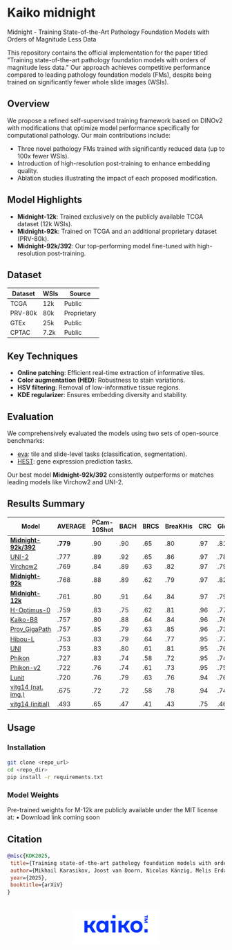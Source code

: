 # Kaiko midnight
Midnight - Training State-of-the-Art Pathology Foundation Models with Orders of Magnitude Less Data

This repository contains the official implementation for the paper titled "Training state-of-the-art pathology foundation models with orders of magnitude less data." Our approach achieves competitive performance compared to leading pathology foundation models (FMs), despite being trained on significantly fewer whole slide images (WSIs).

## Overview

We propose a refined self-supervised training framework based on DINOv2 with modifications that optimize model performance specifically for computational pathology. Our main contributions include:

- Three novel pathology FMs trained with significantly reduced data (up to 100x fewer WSIs).
- Introduction of high-resolution post-training to enhance embedding quality.
- Ablation studies illustrating the impact of each proposed modification.

## Model Highlights

- **Midnight-12k**: Trained exclusively on the publicly available TCGA dataset (12k WSIs).
- **Midnight-92k**: Trained on TCGA and an additional proprietary dataset (PRV-80k).
- **Midnight-92k/392**: Our top-performing model fine-tuned with high-resolution post-training.

## Dataset

| Dataset | WSIs | Source        |
|---------|------|---------------|
| TCGA    | 12k  | Public        |
| PRV-80k | 80k  | Proprietary   |
| GTEx    | 25k  | Public        |
| CPTAC   | 7.2k | Public        |

## Key Techniques

- **Online patching**: Efficient real-time extraction of informative tiles.
- **Color augmentation (HED)**: Robustness to stain variations.
- **HSV filtering**: Removal of low-informative tissue regions.
- **KDE regularizer**: Ensures embedding diversity and stability.

## Evaluation

We comprehensively evaluated the models using two sets of open-source benchmarks:

- [eva](https://github.com/kaiko-ai/eva): tile and slide-level tasks (classification, segmentation).
- [HEST](https://github.com/mahmoodlab/HEST): gene expression prediction tasks.

Our best model **Midnight-92k/392** consistently outperforms or matches leading models like Virchow2 and UNI-2.

## Results Summary

| Model                                                          | AVERAGE | PCam-10Shot | BACH | BRCS | BreaKHis | CRC  | Gleason | MHIST | PCam | Camelyon16 (small) | Panda (small) | CoNSeP | MoNuSAC | HEST (avg) |
|----------------------------------------------------------------|---------|-------------|------|------|----------|------|---------|-------|------|--------------------|---------------|--------|---------|------------|
| **[Midnight-92k/392](https://github.com/kaiko-ai/Midnight)** | **.779** | .90         | .90  | .65  | .80      | .97  | .81     | .83   | .95  | .88                | .65           | .66    | .71     | .415       |
| [UNI-2](https://huggingface.co/MahmoodLab/UNI2-h)                | .777   | .89         | .92  | .65  | .86      | .97  | .78     | .83   | .95  | .88                | .67           | .63    | .64     | .431       |
| [Virchow2](https://huggingface.co/paige-ai/Virchow2)           | .769   | .84         | .89  | .63  | .82      | .97  | .79     | .87   | .94  | .89                | .66           | .64    | .67     | .403       |
| **[Midnight-92k](https://github.com/kaiko-ai/Midnight)**         | .768   | .88         | .89  | .62  | .79      | .97  | .82     | .83   | .95  | .88                | .64           | .63    | .66     | .425       |
| **[Midnight-12k](https://github.com/kaiko-ai/Midnight)**         | .761   | .80         | .91  | .64  | .84      | .97  | .79     | .82   | .93  | .86                | .65           | .63    | .66     | .412       |
| [H-Optimus-0](https://huggingface.co/bioptimus/H-optimus-0)       | .759   | .83         | .75  | .62  | .81      | .96  | .77     | .85   | .94  | .90                | .67           | .64    | .69     | .425       |
| [Kaiko-B8](https://github.com/kaiko-ai/towards_large_pathology_fms)             | .757   | .80         | .88  | .64  | .84      | .96  | .76     | .83   | .92  | .85                | .65           | .64    | .69     | .391       |
| [Prov_GigaPath](https://github.com/prov-gigapath/prov-gigapath)   | .757   | .85         | .79  | .63  | .85      | .96  | .73     | .83   | .94  | .89                | .66           | .63    | .69     | .405       |
| [Hibou-L](https://huggingface.co/histai/hibou-L)               | .753   | .83         | .79  | .64  | .77      | .95  | .77     | .85   | .95  | .87                | .67           | .65    | .67     | .397       |
| [UNI](https://huggingface.co/MahmoodLab/UNI)                   | .753   | .83         | .80  | .61  | .81      | .95  | .76     | .84   | .94  | .90                | .66           | .63    | .66     | .391       |
| [Phikon](https://huggingface.co/owkin/phikon)               | .727   | .83         | .74  | .58  | .72      | .95  | .74     | .82   | .92  | .86                | .65           | .62    | .64     | .377       |
| [Phikon-v2](https://huggingface.co/owkin/phikon-v2)           | .722   | .76         | .74  | .61  | .73      | .95  | .75     | .80   | .90  | .87                | .63           | .63    | .65     | .391       |
| [Lunit](https://github.com/lunit-io/benchmark-ssl-pathology)               | .720   | .76         | .79  | .63  | .76      | .94  | .76     | .79   | .91  | .84                | .60           | .60    | .63     | .362       |
| [vitg14 (nat. img.)](https://github.com/facebookresearch/dinov2) | .675   | .72         | .72  | .58  | .78      | .94  | .74     | .86   | .88  | .51                | .51           | .57    | .61     | .351       |
| [vitg14 (initial)](https://github.com/facebookresearch/dinov2)   | .493   | .65         | .47  | .41  | .43      | .75  | .46     | .58   | .76  | .53                | .30           | .46    | .43     | .166       |

## Usage

### Installation

```bash
git clone <repo_url>
cd <repo_dir>
pip install -r requirements.txt
```

### Model Weights

Pre-trained weights for M-12k are publicly available under the MIT license at:
	•	Download link coming soon


 ## Citation
 ```bibtex
 @misc{KDK2025,
  title={Training state-of-the-art pathology foundation models with orders of magnitude less data},
  author={Mikhail Karasikov, Joost van Doorn, Nicolas Känzig, Melis Erdal Cesur, Hugo Horlings, Robert Berke, Fei Tang, Sebastian Otálora},
  year={2025},
  booktitle={arXiV}
}
```

<br />

<div align="center">
  <img src="https://github.com/kaiko-ai/midnight/blob/main/docs/images/kaiko-logo.png?raw=true" width="200">
</div>
